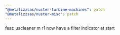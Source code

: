 ```yaml
---
"@metalizzsas/nuster-turbine-machines": patch
"@metalizzsas/nuster-misc": patch
---
```


feat: uscleaner m r1 now have a filter indicator at start
